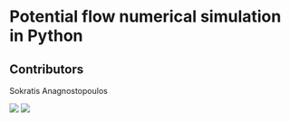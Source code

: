 # Potential flow numerical simulation in Python

## Contributors
Sokratis Anagnostopoulos

![](images/Figure_1.png)
![](images/Figure_2.png)
